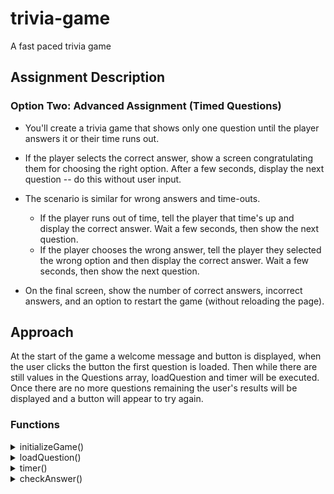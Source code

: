 # trivia-game
A fast paced trivia game 

## Assignment Description

### Option Two: Advanced Assignment (Timed Questions)

* You'll create a trivia game that shows only one question until the player answers it or their time runs out.

* If the player selects the correct answer, show a screen congratulating them for choosing the right option. After a few seconds, display the next question -- do this without user input.

* The scenario is similar for wrong answers and time-outs.

  * If the player runs out of time, tell the player that time's up and display the correct answer. Wait a few seconds, then show the next question.
  * If the player chooses the wrong answer, tell the player they selected the wrong option and then display the correct answer. Wait a few seconds, then show the next question.

* On the final screen, show the number of correct answers, incorrect answers, and an option to restart the game (without reloading the page).

## Approach
At the start of the game a welcome message and button is displayed, when the user clicks the button the first question is loaded. Then while there are still values in the Questions array, loadQuestion and timer will be executed. Once there are no more questions remaining the user's results will be displayed and a button will appear to try again.

### Functions

<details>

<summary>initializeGame()</summary>

* Displays a welcome message

* Start Button
    * executes loadQuestion() on click

</details>
    
<details>
<summary>loadQuestion()</summary>

* Empties game div

* Captures current question 
    * Use array.pop() 
    * Store return value in var q

* Create timer element
    * Add classes
    * Add content
    * Append to game

* Create question element
    * Add classes
    * Add content
    * Append to game

* Create answer element
    * Add classes
    * Add content
    * Append to game

* Create final answer button
    * Add classes
    * Add content
    * Append to game       
</details>

<details>
<summary>timer()</summary>

* set counter to 0
* setInterval: 1sec
    * counter++
    
* setTimeout: 10sec
    * empty game div
    * if (!answer)
        * display message "too bad, next question"
        * else display if answer is correct or not
    * setTimeout: 3 sec
        * empty div
</details>

<details>
<summary>checkAnswer()</summary>

* Final answer .on('click')
    * capture selected answer
    * empty game div
    
* if (question is correct)
    * Display correct message 
        * increment correct
    * else display incorrect message
        * increment incorrect
</details>

    


